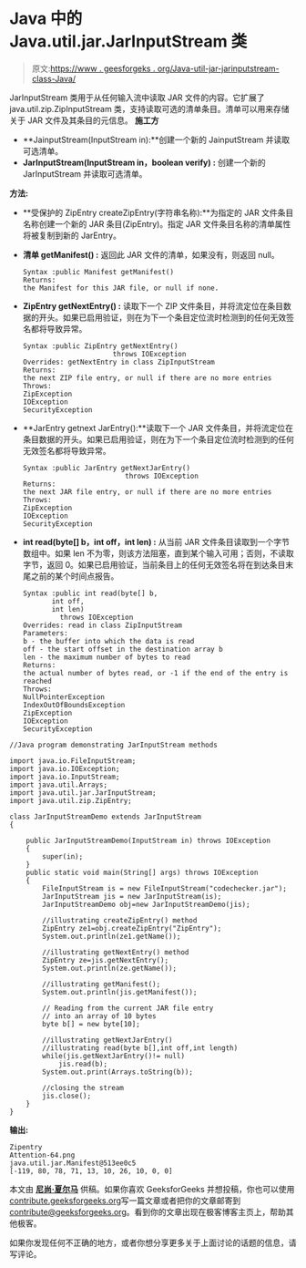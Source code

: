 # Java 中的 Java.util.jar.JarInputStream 类

> 原文:[https://www . geesforgeks . org/Java-util-jar-jarinputstream-class-Java/](https://www.geeksforgeeks.org/java-util-jar-jarinputstream-class-java/)

JarInputStream 类用于从任何输入流中读取 JAR 文件的内容。它扩展了 java.util.zip.ZipInputStream 类，支持读取可选的清单条目。清单可以用来存储关于 JAR 文件及其条目的元信息。
**施工方** 

*   **JainputStream(InputStream in):**创建一个新的 JainputStream 并读取可选清单。
*   **JarInputStream(InputStream in，boolean verify) :** 创建一个新的 JarInputStream 并读取可选清单。

**方法:**

*   **受保护的 ZipEntry createZipEntry(字符串名称):**为指定的 JAR 文件条目名称创建一个新的 JAR 条目(ZipEntry)。指定 JAR 文件条目名称的清单属性将被复制到新的 JarEntry。
*   **清单 getManifest() :** 返回此 JAR 文件的清单，如果没有，则返回 null。

    ```
    Syntax :public Manifest getManifest()
    Returns:
    the Manifest for this JAR file, or null if none.
    ```

*   **ZipEntry getNextEntry() :** 读取下一个 ZIP 文件条目，并将流定位在条目数据的开头。如果已启用验证，则在为下一个条目定位流时检测到的任何无效签名都将导致异常。

    ```
    Syntax :public ZipEntry getNextEntry()
                          throws IOException
    Overrides: getNextEntry in class ZipInputStream
    Returns:
    the next ZIP file entry, or null if there are no more entries
    Throws:
    ZipException 
    IOException 
    SecurityException
    ```

*   **JarEntry getnext JarEntry():**读取下一个 JAR 文件条目，并将流定位在条目数据的开头。如果已启用验证，则在为下一个条目定位流时检测到的任何无效签名都将导致异常。

    ```
    Syntax :public JarEntry getNextJarEntry()
                             throws IOException
    Returns:
    the next JAR file entry, or null if there are no more entries
    Throws:
    ZipException 
    IOException 
    SecurityException
    ```

*   **int read(byte[] b，int off，int len) :** 从当前 JAR 文件条目读取到一个字节数组中。如果 len 不为零，则该方法阻塞，直到某个输入可用；否则，不读取字节，返回 0。如果已启用验证，当前条目上的任何无效签名将在到达条目末尾之前的某个时间点报告。

    ```
    Syntax :public int read(byte[] b,
           int off,
           int len)
             throws IOException
    Overrides: read in class ZipInputStream
    Parameters:
    b - the buffer into which the data is read
    off - the start offset in the destination array b
    len - the maximum number of bytes to read
    Returns:
    the actual number of bytes read, or -1 if the end of the entry is reached
    Throws:
    NullPointerException 
    IndexOutOfBoundsException 
    ZipException 
    IOException 
    SecurityException 
    ```

```
//Java program demonstrating JarInputStream methods

import java.io.FileInputStream;
import java.io.IOException;
import java.io.InputStream;
import java.util.Arrays;
import java.util.jar.JarInputStream;
import java.util.zip.ZipEntry;

class JarInputStreamDemo extends JarInputStream
{

    public JarInputStreamDemo(InputStream in) throws IOException 
    {
        super(in);
    }
    public static void main(String[] args) throws IOException
    {
        FileInputStream is = new FileInputStream("codechecker.jar");
        JarInputStream jis = new JarInputStream(is);
        JarInputStreamDemo obj=new JarInputStreamDemo(jis);

        //illustrating createZipEntry() method
        ZipEntry ze1=obj.createZipEntry("ZipEntry");
        System.out.println(ze1.getName());

        //illustrating getNextEntry() method
        ZipEntry ze=jis.getNextEntry();
        System.out.println(ze.getName());

        //illustrating getManifest();
        System.out.println(jis.getManifest());

        // Reading from the current JAR file entry
        // into an array of 10 bytes
        byte b[] = new byte[10];

        //illustrating getNextJarEntry()
        //illustrating read(byte b[],int off,int length)
        while(jis.getNextJarEntry()!= null)
            jis.read(b);
        System.out.print(Arrays.toString(b));

        //closing the stream
        jis.close();
    }
}
```

**输出:**

```
Zipentry
Attention-64.png
java.util.jar.Manifest@513ee0c5
[-119, 80, 78, 71, 13, 10, 26, 10, 0, 0]

```

本文由 **[尼尚·夏尔马](https://www.facebook.com/ChippingEye2766)** 供稿。如果你喜欢 GeeksforGeeks 并想投稿，你也可以使用[contribute.geeksforgeeks.org](http://www.contribute.geeksforgeeks.org)写一篇文章或者把你的文章邮寄到 contribute@geeksforgeeks.org。看到你的文章出现在极客博客主页上，帮助其他极客。

如果你发现任何不正确的地方，或者你想分享更多关于上面讨论的话题的信息，请写评论。